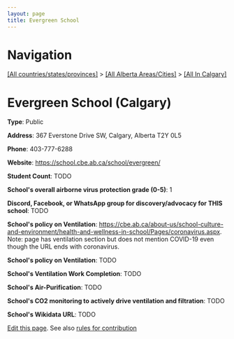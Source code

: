 ```yaml
---
layout: page
title: Evergreen School
---
```

# Navigation

[[All countries/states/provinces]](../../..) > [[All Alberta Areas/Cities]](../..) > [[All In Calgary]](..)

# Evergreen School (Calgary)

**Type**: Public

**Address**: 367 Everstone Drive SW, Calgary, Alberta T2Y 0L5

**Phone**: 403-777-6288

**Website**: <https://school.cbe.ab.ca/school/evergreen/>

**Student Count**: TODO

**School's overall airborne virus protection grade (0-5)**: 1

**Discord, Facebook, or WhatsApp group for discovery/advocacy for THIS school**: TODO

**School's policy on Ventilation**: <https://cbe.ab.ca/about-us/school-culture-and-environment/health-and-wellness-in-school/Pages/coronavirus.aspx>. Note: page has ventilation section but does not mention COVID-19 even though the URL ends with coronavirus.

**School's policy on Ventilation**: TODO

**School's Ventilation Work Completion**: TODO

**School's Air-Purification**: TODO

**School's CO2 monitoring to actively drive ventilation and filtration**: TODO

**School's Wikidata URL**: TODO


[Edit this page](https://github.com/ventilate-schools/AB/edit/main/./Calgary/Evergreen_School.md). See also [rules for contribution](../../../contribution-rules/)